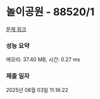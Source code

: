 # 놀이공원 - 88520/1 

[문제 링크](https://level.goorm.io/exam/88520/%EB%86%80%EC%9D%B4%EA%B3%B5%EC%9B%90/quiz/1) 

### 성능 요약

메모리: 37.40 MB, 시간: 0.27 ms

### 제출 일자

2025년 08월 03일 11:16:22

